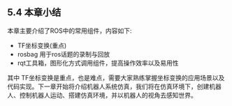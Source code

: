 ## 5.4 本章小结

本章主要介绍了ROS中的常用组件，内容如下:

* TF坐标变换\(重点\)
* rosbag 用于ros话题的录制与回放
* rqt工具箱，图形化方式调用组件，提高操作效率以及易用性

其中 TF坐标变换是重点，也是难点，需要大家熟练掌握坐标变换的应用场景以及代码实现。下一章开始将介绍机器人系统仿真，我们将在仿真环境下，创建机器人、控制机器人运动、搭建仿真环境，并以机器人的视角去感知世界。



